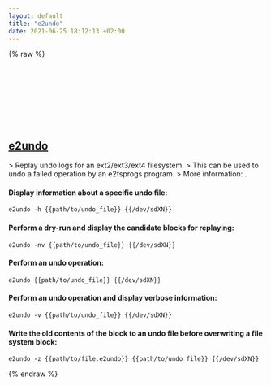 ```yaml
---
layout: default
title: "e2undo"
date: 2021-06-25 18:12:13 +02:00
---
```

{% raw %}
<h2 id="e2undo">
  <a href="/en/linux/e2undo.html">e2undo</a> <a href="#e2undo"><svg class="icon">
    <use href="/assets/images/unicode_sprite.svg#link" />
  </svg></a>
</h2>
> Replay undo logs for an ext2/ext3/ext4 filesystem.
> This can be used to undo a failed operation by an e2fsprogs program.
> More information: <https://man7.org/linux/man-pages/man8/e2undo.8.html>.

#### Display information about a specific undo file:
```shell
e2undo -h {{path/to/undo_file}} {{/dev/sdXN}}
```
#### Perform a dry-run and display the candidate blocks for replaying:
```shell
e2undo -nv {{path/to/undo_file}} {{/dev/sdXN}}
```
#### Perform an undo operation:
```shell
e2undo {{path/to/undo_file}} {{/dev/sdXN}}
```
#### Perform an undo operation and display verbose information:
```shell
e2undo -v {{path/to/undo_file}} {{/dev/sdXN}}
```
#### Write the old contents of the block to an undo file before overwriting a file system block:
```shell
e2undo -z {{path/to/file.e2undo}} {{path/to/undo_file}} {{/dev/sdXN}}
```
{% endraw %}